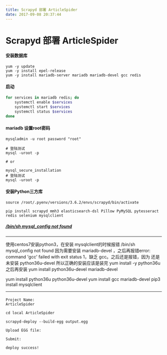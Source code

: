 ```yaml
---
title: Scrapyd 部署 ArticleSpider
date: 2017-09-08 20:37:44
---
```


# Scrapyd 部署 ArticleSpider
#### 安装数据库
```
yum -y update
yum -y install epel-release
yum -y install mariadb-server mariadb mariadb-devel gcc redis
```

#### 启动
```bash
for services in mariadb redis; do
	systemctl enable $services
	systemctl start $services
	systemctl status $services
done	
```

#### mariadb 设置root密码
```
mysqladmin -u root password "root"

# 登陆测试
mysql -uroot -p

# or

mysql_secure_installation
# 登陆测试
mysql -uroot -p
```

#### 安装Python三方库
```
source /root/.pyenv/versions/3.6.2/envs/scrapyd/bin/activate

pip install scrapyd mmh3 elasticsearch-dsl Pillow PyMySQL pytesseract redis selenium mysqlclient
```

##### [/bin/sh mysql_config not found](http://blog.csdn.net/default7/article/details/73368665)
***
使用centos7安装python3，在安装 mysqlclient的时候报错 /bin/sh mysql_config not found 因为需要安装 mariadb-devel ，之后再报错error: command 'gcc' failed with exit status 1，缺乏 gcc。之后还是报错，因为 还是未安装 python36u-devel 
所以正确的安装应该是装完 yum install -y python36u 之后再安装 yum install python36u-devel mariadb-devel

yum install python36u python36u-devel
yum install gcc mariadb-devel
pip3 install mysqlclient
***

####
``` 
Project Name:
ArticleSpider

cd local ArticleSpider

scrapyd-deploy --build-egg output.egg

Upload EGG file:

Submit:

deploy success!
```